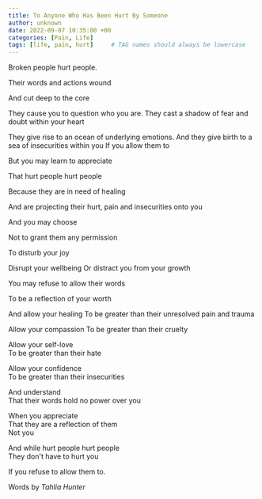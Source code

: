 ```yaml
---
title: To Anyone Who Has Been Hurt By Someone
author: unknown
date: 2022-09-07 10:35:00 +00
categories: [Pain, Life]
tags: [life, pain, hurt]     # TAG names should always be lowercase
---
```


Broken people hurt people.

Their words and actions wound

And cut deep to the core

They cause you to question who you are.
They cast a shadow of fear and doubt within your heart

They give rise to an ocean of underlying emotions.
And they give birth to a sea of insecurities within you
If you allow them to

But you may learn to appreciate

That hurt people hurt people

Because they are in need of healing

And are projecting their hurt, pain and insecurities onto you

And you may choose

Not to grant them any permission

To disturb your joy

Disrupt your wellbeing Or distract you from your growth

You may refuse to allow their words

To be a reflection of your worth

And allow your healing 
To be greater than their unresolved pain and trauma

Allow your compassion 
To be greater than their cruelty

Allow your self-love  
To be greater than their hate

Allow your confidence  
To be greater than their insecurities

And understand  
That their words hold no power over you

When you appreciate  
That they are a reflection of them  
Not you

And while hurt people hurt people  
They don't have to hurt you

If you refuse to allow them to.

Words by _Tahlia Hunter_